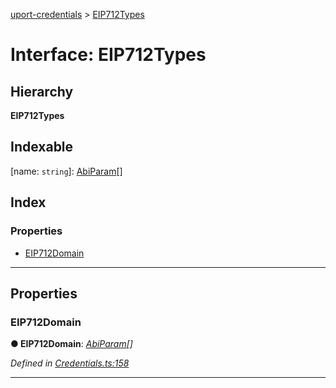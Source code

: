 [uport-credentials](../README.md) > [EIP712Types](../interfaces/eip712types.md)

# Interface: EIP712Types

## Hierarchy

**EIP712Types**

## Indexable

\[name: `string`\]:&nbsp;[AbiParam](abiparam.md)[]
## Index

### Properties

* [EIP712Domain](eip712types.md#eip712domain)

---

## Properties

<a id="eip712domain"></a>

###  EIP712Domain

**● EIP712Domain**: *[AbiParam](abiparam.md)[]*

*Defined in [Credentials.ts:158](https://github.com/uport-project/uport-credentials/blob/2b03873/src/Credentials.ts#L158)*

___

